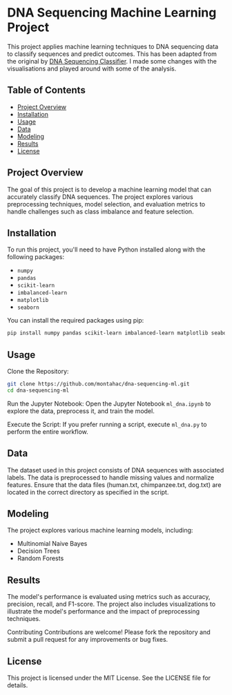 # DNA Sequencing Machine Learning Project

This project applies machine learning techniques to DNA sequencing data to classify sequences and predict outcomes. This has been adapted from the original by [DNA Sequencing Classifier](https://github.com/krishnaik06/DNA-Sequencing-Classifier.git). I made some changes with the visualisations and played around with some of the analysis. 

## Table of Contents

- [Project Overview](#project-overview)
- [Installation](#installation)
- [Usage](#usage)
- [Data](#data)
- [Modeling](#modeling)
- [Results](#results)
- [License](#license)

## Project Overview

The goal of this project is to develop a machine learning model that can accurately classify DNA sequences. The project explores various preprocessing techniques, model selection, and evaluation metrics to handle challenges such as class imbalance and feature selection.

## Installation

To run this project, you'll need to have Python installed along with the following packages:

- `numpy`
- `pandas`
- `scikit-learn`
- `imbalanced-learn`
- `matplotlib`
- `seaborn`

You can install the required packages using pip:

```bash
pip install numpy pandas scikit-learn imbalanced-learn matplotlib seaborn
```

## Usage
Clone the Repository:

```bash
git clone https://github.com/montahac/dna-sequencing-ml.git
cd dna-sequencing-ml
```

Run the Jupyter Notebook: Open the Jupyter Notebook `ml_dna.ipynb` to explore the data, preprocess it, and train the model.

Execute the Script: If you prefer running a script, execute `ml_dna.py` to perform the entire workflow.

## Data
The dataset used in this project consists of DNA sequences with associated labels. The data is preprocessed to handle missing values and normalize features. Ensure that the data files (human.txt, chimpanzee.txt, dog.txt) are located in the correct directory as specified in the script.

## Modeling
The project explores various machine learning models, including:

- Multinomial Naive Bayes
- Decision Trees
- Random Forests

## Results
The model's performance is evaluated using metrics such as accuracy, precision, recall, and F1-score. The project also includes visualizations to illustrate the model's performance and the impact of preprocessing techniques.

Contributing
Contributions are welcome! Please fork the repository and submit a pull request for any improvements or bug fixes.

## License
This project is licensed under the MIT License. See the LICENSE file for details.






